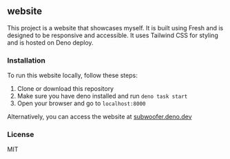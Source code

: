 ## website

This project is a website that showcases myself. It is built using Fresh and is
designed to be responsive and accessible. It uses Tailwind CSS for styling and
is hosted on Deno deploy.

### Installation

To run this website locally, follow these steps:

1. Clone or download this repository
2. Make sure you have deno installed and run `deno task start`
3. Open your browser and go to `localhost:8000`

Alternatively, you can access the website at
[subwoofer.deno.dev](https://subwoofer.deno.dev)

### License

MIT
